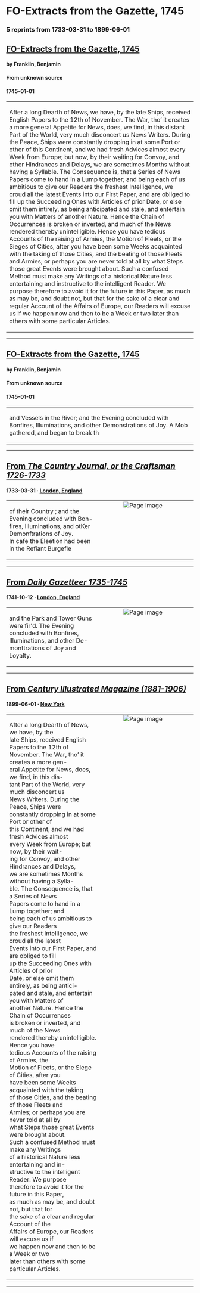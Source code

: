 
# FO-Extracts from the Gazette, 1745

### 5 reprints from 1733-03-31 to 1899-06-01

## [FO-Extracts from the Gazette, 1745](https://founders.archives.gov/documents/Franklin/01-03-02-0024)

#### by Franklin, Benjamin

#### From unknown source

#### 1745-01-01

<table style="width: 100%;"><tr><td style="width: 50%">

  
  
After a long Dearth of News, we have, by the late Ships, received English Papers to the 12th of November. The War, tho’ it creates a more general Appetite for News, does, we find, in this distant Part of the World, very much disconcert us News Writers. During the Peace, Ships were constantly dropping in at some Port or other of this Continent, and we had fresh Advices almost every Week from Europe; but now, by their waiting for Convoy, and other Hindrances and Delays, we are sometimes Months without having a Syllable. The Consequence is, that a Series of News Papers come to hand in a Lump together; and being each of us ambitious to give our Readers the freshest Intelligence, we croud all the latest Events into our First Paper, and are obliged to fill up the Succeeding Ones with Articles of prior Date, or else omit them intirely, as being anticipated and stale, and entertain you with Matters of another Nature. Hence the Chain of Occurrences is broken or inverted, and much of the News rendered thereby unintelligible. Hence you have tedious Accounts of the raising of Armies, the Motion of Fleets, or the Sieges of Cities, after you have been some Weeks acquainted with the taking of those Cities, and the beating of those Fleets and Armies; or perhaps you are never told at all by what Steps those great Events were brought about. Such a confused Method must make any Writings of a historical Nature less entertaining and instructive to the intelligent Reader. We purpose therefore to avoid it for the future in this Paper, as much as may be, and doubt not, but that for the sake of a clear and regular Account of the Affairs of Europe, our Readers will excuse us if we happen now and then to be a Week or two later than others with some particular Articles.
</td></tr></table>

---

## [FO-Extracts from the Gazette, 1745](https://founders.archives.gov/documents/Franklin/01-03-02-0024)

#### by Franklin, Benjamin

#### From unknown source

#### 1745-01-01

<table style="width: 100%;"><tr><td style="width: 50%">

 and Vessels in the River; and the Evening concluded with Bonfires, Illuminations, and other Demonstrations of Joy. A Mob gathered, and began to break th
</td></tr></table>

---

## [From _The Country Journal, or the Craftsman 1726-1733_](https://archive.org/details/sim_country-journal-or-the-craftsman_1733-03-31_352/page/n1/mode/1up?view=theater)

#### 1733-03-31 &middot; [London, England](http://dbpedia.org/resource/London)

<table style="width: 100%;"><tr><td style="width: 50%">

  
of their Country ; and the Evening concluded with Bon-  
fires, Illuminations, and otKer Demonftrations of Joy.  
In cafe the Eleétion had been in the Refiant Burgefle
</td><td style="width: 50%; max-height: 75%; margin: auto; display: block;">
<img alt="Page image" src="https://iiif.archive.org/iiif/sim_country-journal-or-the-craftsman_1733-03-31_352&#0036;1/pct:66.753927,19.559680,26.701571,2.674672/600,/0/default.jpg"/>
</td>
</tr></table>

---

## [From _Daily Gazetteer 1735-1745_](https://archive.org/details/sim_daily-gazetteer_1741-10-12_1848/page/n1/mode/1up?view=theater)

#### 1741-10-12 &middot; [London, England](http://dbpedia.org/resource/London)

<table style="width: 100%;"><tr><td style="width: 50%">

  
and the Park and Tower Guns were fir&#x27;d. The Evening  
concluded with Bonfires, Illuminations, and other De-  
monttrations of Joy and Loyalty.
</td><td style="width: 50%; max-height: 75%; margin: auto; display: block;">
<img alt="Page image" src="https://iiif.archive.org/iiif/sim_daily-gazetteer_1741-10-12_1848&#0036;1/pct:15.600869,44.230926,27.195946,2.597508/600,/0/default.jpg"/>
</td>
</tr></table>

---

## [From _Century Illustrated Magazine (1881-1906)_](https://archive.org/details/sim_century-illustrated-monthly-magazine_1899-06_58_2/page/n127/mode/1up?view=theater)

#### 1899-06-01 &middot; [New York](http://dbpedia.org/resource/New_York_City)

<table style="width: 100%;"><tr><td style="width: 50%">

  
  
After a long Dearth of News, we have, by the  
late Ships, received English Papers to the 12th of  
November. The War, tho’ it creates a more gen-  
eral Appetite for News, does, we find, in this dis-  
tant Part of the World, very much disconcert us  
News Writers. During the Peace, Ships were  
constantly dropping in at some Port or other of  
this Continent, and we had fresh Advices almost  
every Week from Europe; but now, by their wait-  
ing for Convoy, and other Hindrances and Delays,  
we are sometimes Months without having a Sylla-  
ble. The Consequence is, that a Series of News  
Papers come to hand in a Lump together; and  
being each of us ambitious to give our Readers  
the freshest Intelligence, we croud all the latest  
Events into our First Paper, and are obliged to fill  
up the Succeeding Ones with Articles of prior  
Date, or else omit them entirely, as being antici-  
pated and stale, and entertain you with Matters of  
another Nature. Hence the Chain of Occurrences  
is broken or inverted, and much of the News  
rendered thereby unintelligible. Hence you have  
tedious Accounts of the raising of Armies, the  
Motion of Fleets, or the Siege of Cities, after you  
have been some Weeks acquainted with the taking  
of those Cities, and the beating of those Fleets and  
Armies; or perhaps you are never told at all by  
what Steps those great Events were brought about.  
Such a confused Method must make any Writings  
of a historical Nature less entertaining and in-  
structive to the intelligent Reader. We purpose  
therefore to avoid it for the future in this Paper,  
as much as may be, and doubt not, but that for  
the sake of a clear and regular Account of the  
Affairs of Europe, our Readers will excuse us if  
we happen now and then to be a Week or two  
later than others with some particular Articles.
</td><td style="width: 50%; max-height: 75%; margin: auto; display: block;">
<img alt="Page image" src="https://iiif.archive.org/iiif/sim_century-illustrated-monthly-magazine_1899-06_58_2&#0036;127/pct:50.943396,26.121795,35.298742,42.922009/,600/0/default.jpg"/>
</td>
</tr></table>

---

